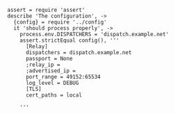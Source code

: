     assert = require 'assert'
    describe 'The configuration', ->
      {config} = require '../config'
      it 'should process properly', ->
        process.env.DISPATCHERS = 'dispatch.example.net'
        assert.strictEqual config(), '''
          [Relay]
          dispatchers = dispatch.example.net
          passport = None
          ;relay_ip =
          ;advertised_ip =
          port_range = 49152:65534
          log_level = DEBUG
          [TLS]
          cert_paths = local

        '''
